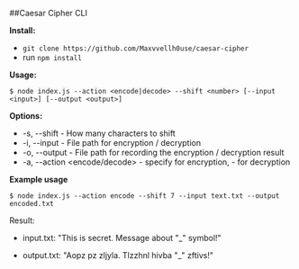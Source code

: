 ##Caesar Cipher CLI

**Install:** 

- `git clone https://github.com/Maxvvellh0use/caesar-cipher`
- run `npm install`

**Usage:**

`$ node index.js --action <encode|decode> --shift <number> [--input <input>] [--output <output>]`

**Options:**

- -s, --shift <number> - How many characters to shift
- -i, --input <fileName> - File path for encryption / decryption
- -o, --output <filePath> - File path for recording the encryption / decryption result
- -a, --action <encode/decode> - specify <encode> for encryption, <decode> - for decryption

**Example usage**

`$ node index.js --action encode --shift 7 --input text.txt --output encoded.txt`

Result:

- input.txt: "This is secret. Message about "_" symbol!"

- output.txt: "Aopz pz zljyla. Tlzzhnl hivba "_" zftivs!"
